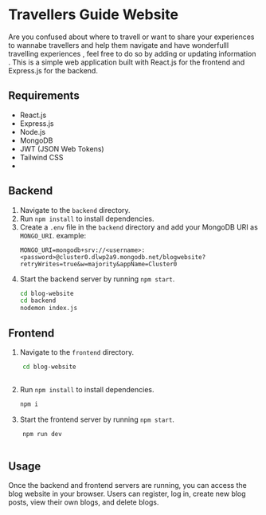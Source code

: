 # Travellers Guide Website

Are you confused about where to travell or want to share your experiences to wannabe travellers and help them navigate and have wonderfulll travelling experiences , feel free to do so by adding or updating information . This is a simple web application built with React.js for the frontend and Express.js for the backend.


## Requirements

- React.js
- Express.js
- Node.js
- MongoDB
- JWT (JSON Web Tokens)
- Tailwind CSS
- 
## Backend

1. Navigate to the `backend` directory.
2. Run `npm install` to install dependencies.
3. Create a `.env` file in the `backend` directory and add your MongoDB URI as `MONGO_URI`.
example:
    ```
    MONGO_URI=mongodb+srv://<username>:<password>@cluster0.dlwp2a9.mongodb.net/blogwebsite?retryWrites=true&w=majority&appName=Cluster0  
    ```
4. Start the backend server by running `npm start`.
    ```bash
    cd blog-website
    cd backend
    nodemon index.js
   ```

## Frontend
1. Navigate to the `frontend` directory.
```bash
    cd blog-website
    
   ```
2. Run `npm install` to install dependencies.
    ```bash
    npm i
    ```
3. Start the frontend server by running `npm start`.
```bash
    npm run dev
    
   ```

## Usage
Once the backend and frontend servers are running, you can access the blog website in your browser. Users can register, log in, create new blog posts, view their own blogs,  and delete blogs.
